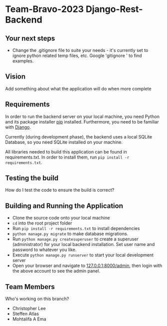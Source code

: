 # Team-Bravo-2023 Django-Rest-Backend

## Your next steps
* Change the .gitignore file to suite your needs - it's currently set to ignore python related temp files, etc. Google 'gitignore <your language>' to find examples.


## Vision
 Add something about what the application will do when more complete


## Requirements
In order to run the backend server on your local machine, you need Python and its package installer [pip](https://pypi.org/project/pip/) installed. Furthermore, you need to be familiar with [Django](https://docs.djangoproject.com/en/4.1/).

Currently (during development phase), the backend uses a local SQLite Database, so you need SQLite installed on your machine.

All libraries needed to build this application can be found in requirements.txt. In order to install them, run `pip install -r requirements.txt`.


## Testing the build
How do I test the code to ensure the build is correct?


## Building and Running the Application
 
- Clone the source code onto your local machine
- `cd` into the root project folder
- Run `pip install -r requirements.txt` to install dependencies
- `python manage.py migrate` to make database migrations.
- Run `python manage.py createsuperuser` to create a superuser (administrator) for your local backend installation. Set user name and password to whatever you like.
- Execute `python manage.py runserver` to start your local development server
- Open your browser and navigate to [127.0.0.1:8000/admin](127.0.0.1:8000/admin), then login with the above account to see the admin panel.

  
## Team Members
 Who's working on this branch?
 * Christopher Lee
 * Steffen Atlas
 * Mohtalifa A Ema